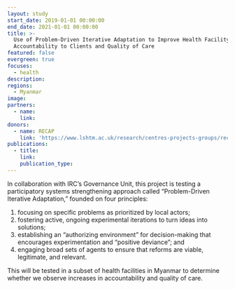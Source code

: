 ```yaml
---
layout: study
start_date: 2019-01-01 00:00:00
end_date: 2021-01-01 00:00:00
title: >-
  Use of Problem-Driven Iterative Adaptation to Improve Health Facility
  Accountability to Clients and Quality of Care
featured: false
evergreen: true
focuses:
  - health
description:
regions:
  - Myanmar
image:
partners:
  - name:
    link:
donors:
  - name: RECAP
    link: 'https://www.lshtm.ac.uk/research/centres-projects-groups/recap'
publications:
  - title:
    link:
    publication_type:
---
```


In collaboration with IRC’s Governance Unit, this project is testing a participatory systems strengthening approach called “Problem-Driven Iterative Adaptation,” founded on four principles:

1. focusing on specific problems as prioritized by local actors;
2. fostering active, ongoing experimental iterations to turn ideas into solutions;
3. establishing an “authorizing environment” for decision-making that encourages experimentation and “positive deviance”; and
4. engaging broad sets of agents to ensure that reforms are viable, legitimate, and relevant.&nbsp;

This will be tested in a subset of health facilities in Myanmar to determine whether we observe increases in accountability and quality of care.